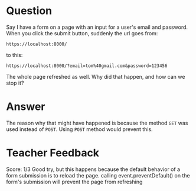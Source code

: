 # Question
Say I have a form on a page with an input for a user's email and password. When you click the submit button, suddenly the url goes from:

```plaintext
https://localhost:8000/
```
to this:
```plaintext
https://localhost:8000/?email=tom%40gmail.com&password=123456
```

The whole page refreshed as well. Why did that happen, and how can we stop it?

# Answer
The reason why that might have happened is because the method `GET` was used instead of `POST`. Using `POST` method would prevent this.

# Teacher Feedback
Score: 1/3
Good try, but this happens because the default behavior of a form submission is to reload the page.
calling event.preventDefault() on the form's submission will prevent the page from refreshing